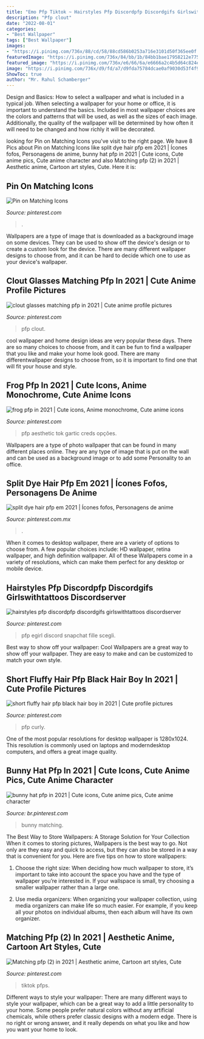 ```yaml
---
title: "Emo Pfp Tiktok ~ Hairstyles Pfp Discordpfp Discordgifs Girlswithtattoos Discordserver"
description: "Pfp clout"
date: "2022-08-01"
categories:
- "Best Wallpaper"
tags: ["Best Wallpaper"]
images:
- "https://i.pinimg.com/736x/88/cd/58/88cd586b0253a716e3101d50f365ee0f.jpg"
featuredImage: "https://i.pinimg.com/736x/84/bb/1b/84bb1bae17958212e7757746fa20cea2.jpg"
featured_image: "https://i.pinimg.com/736x/e6/66/6a/e6666a2c4b5d64c824effbc62c5938b7.jpg"
image: "https://i.pinimg.com/736x/d9/fd/a7/d9fda75784dcae0af9030d53f4f9c5b7.jpg"
ShowToc: true
author: "Mr. Rahul Schamberger"
---
```



Design and Basics: How to select a wallpaper and what is included in a typical job.
When selecting a wallpaper for your home or office, it is important to understand the basics. Included in most wallpaper choices are the colors and patterns that will be used, as well as the sizes of each image. Additionally, the quality of the wallpaper will be determined by how often it will need to be changed and how richly it will be decorated.

	

		
looking for Pin on Matching Icons you've visit to the right page. We have 8 Pics about Pin on Matching Icons like split dye hair pfp em 2021 | Ícones fofos, Personagens de anime, bunny hat pfp in 2021 | Cute icons, Cute anime pics, Cute anime character and also Matching pfp (2) in 2021 | Aesthetic anime, Cartoon art styles, Cute. Here it is:
		
    
## Pin On Matching Icons

<img loading=lazy src="https://i.pinimg.com/736x/88/cd/58/88cd586b0253a716e3101d50f365ee0f.jpg" onerror="this.onerror=null;this.src='https://tse2.mm.bing.net/th?id=OIP.dLwTo07YEjjtrgTv5mJE4QHaHk&amp;pid=15.1';" alt="Pin on Matching Icons">

_Source: pinterest.com_

>. 

	

Wallpapers are a type of image that is downloaded as a background image on some devices. They can be used to show off the device's design or to create a custom look for the device. There are many different wallpaper designs to choose from, and it can be hard to decide which one to use as your device's wallpaper.

    
## Clout Glasses Matching Pfp In 2021 | Cute Anime Profile Pictures

<img loading=lazy src="https://i.pinimg.com/736x/c3/3d/61/c33d61c7bc517eb454694f70efde49c0.jpg" onerror="this.onerror=null;this.src='https://tse3.mm.bing.net/th?id=OIP.df-4htHSqt2gF5AZY6_YYQHaHe&amp;pid=15.1';" alt="clout glasses matching pfp in 2021 | Cute anime profile pictures">

_Source: pinterest.com_

>pfp clout. 

	

cool wallpaper and home design ideas are very popular these days. There are so many choices to choose from, and it can be fun to find a wallpaper that you like and make your home look good. There are many differentwallpaper designs to choose from, so it is important to find one that will fit your house and style.

    
## Frog Pfp In 2021 | Cute Icons, Anime Monochrome, Cute Anime Icons

<img loading=lazy src="https://i.pinimg.com/736x/e6/66/6a/e6666a2c4b5d64c824effbc62c5938b7.jpg" onerror="this.onerror=null;this.src='https://tse1.mm.bing.net/th?id=OIP.efPA-BQ2qShKxvTNgC_mwgHaHl&amp;pid=15.1';" alt="frog pfp in 2021 | Cute icons, Anime monochrome, Cute anime icons">

_Source: pinterest.com_

>pfp aesthetic tok gartic creds opções. 

	



Wallpapers are a type of photo wallpaper that can be found in many different places online. They are any type of image that is put on the wall and can be used as a background image or to add some Personality to an office.

    
## Split Dye Hair Pfp Em 2021 | Ícones Fofos, Personagens De Anime

<img loading=lazy src="https://i.pinimg.com/736x/84/bb/1b/84bb1bae17958212e7757746fa20cea2.jpg" onerror="this.onerror=null;this.src='https://tse2.mm.bing.net/th?id=OIP.Hf6lHBCbbFmWKmKL29vdigHaHX&amp;pid=15.1';" alt="split dye hair pfp em 2021 | Ícones fofos, Personagens de anime">

_Source: pinterest.com.mx_

>. 

	

When it comes to desktop wallpaper, there are a variety of options to choose from. A few popular choices include: HD wallpaper, retina wallpaper, and high definition wallpaper. All of these Wallpapers come in a variety of resolutions, which can make them perfect for any desktop or mobile device. 

    
## Hairstyles Pfp Discordpfp Discordgifs Girlswithtattoos Discordserver

<img loading=lazy src="https://i.pinimg.com/736x/20/a5/a6/20a5a613e068dad10c47b9122fe795a4.jpg" onerror="this.onerror=null;this.src='https://tse3.mm.bing.net/th?id=OIP.uDALrBMFzrhX2_0CS5BGfAHaJQ&amp;pid=15.1';" alt="hairstyles pfp discordpfp discordgifs girlswithtattoos discordserver">

_Source: pinterest.com_

>pfp egirl discord snapchat fille scegli. 

	

Best way to show off your wallpaper:
Cool Wallpapers are a great way to show off your wallpaper. They are easy to make and can be customized to match your own style.

    
## Short Fluffy Hair Pfp Black Hair Boy In 2021 | Cute Profile Pictures

<img loading=lazy src="https://i.pinimg.com/736x/d9/fd/a7/d9fda75784dcae0af9030d53f4f9c5b7.jpg" onerror="this.onerror=null;this.src='https://tse4.mm.bing.net/th?id=OIP.bC9vohmRp9CAmUcg8BKO_AHaHj&amp;pid=15.1';" alt="short fluffy hair pfp black hair boy in 2021 | Cute profile pictures">

_Source: pinterest.com_

>pfp curly. 

	

One of the most popular resolutions for desktop wallpaper is 1280x1024. This resolution is commonly used on laptops and moderndesktop computers, and offers a great image quality.

    
## Bunny Hat Pfp In 2021 | Cute Icons, Cute Anime Pics, Cute Anime Character

<img loading=lazy src="https://i.pinimg.com/originals/d7/99/ed/d799ed84bea491c9955bfe0bc4e45c6d.jpg" onerror="this.onerror=null;this.src='https://tse2.mm.bing.net/th?id=OIP.zAyqCBzj7L3bJ72_sV5JCwHaHP&amp;pid=15.1';" alt="bunny hat pfp in 2021 | Cute icons, Cute anime pics, Cute anime character">

_Source: br.pinterest.com_

>bunny matching. 

	

The Best Way to Store Wallpapers: A Storage Solution for Your Collection
When it comes to storing pictures, Wallpapers is the best way to go. Not only are they easy and quick to access, but they can also be stored in a way that is convenient for you. Here are five tips on how to store wallpapers:
1) Choose the right size: When deciding how much wallpaper to store, it’s important to take into account the space you have and the type of wallpaper you’re interested in. If your wallspace is small, try choosing a smaller wallpaper rather than a large one.

2) Use media organizers: When organizing your wallpaper collection, using media organizers can make life so much easier. For example, if you keep all your photos on individual albums, then each album will have its own organizer.

    
## Matching Pfp (2) In 2021 | Aesthetic Anime, Cartoon Art Styles, Cute

<img loading=lazy src="https://i.pinimg.com/736x/5e/7f/db/5e7fdb69928e0541a5208d4d4d308ad6.jpg" onerror="this.onerror=null;this.src='https://tse1.mm.bing.net/th?id=OIP.6oKWc8jRYimCq2mOBqeRHwHaHq&amp;pid=15.1';" alt="Matching pfp (2) in 2021 | Aesthetic anime, Cartoon art styles, Cute">

_Source: pinterest.com_

>tiktok pfps. 

	

Different ways to style your wallpaper:
There are many different ways to style your wallpaper, which can be a great way to add a little personality to your home. Some people prefer natural colors without any artificial chemicals, while others prefer classic designs with a modern edge. There is no right or wrong answer, and it really depends on what you like and how you want your home to look.

